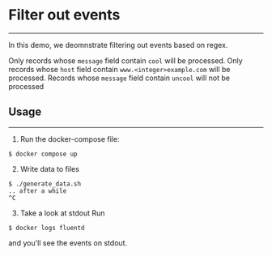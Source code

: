 # Filter out events
---

In this demo, we deomnstrate filtering out events based on regex.

Only records whose `message` field contain `cool` will be processed.
Only records whose `host` field contain `www.<integer>example.com` will be processed.
Records whose `message` field contain `uncool` will not be processed

## Usage
---

1. Run the docker-compose file:
```
$ docker compose up
```

2. Write data to files
```
$ ./generate_data.sh
.. after a while
^C
```

3. Take a look at stdout
Run
```
$ docker logs fluentd
```
and you'll see the events on stdout.

